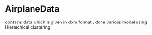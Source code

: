 # AirplaneData
contains data which is given in xlxm format , done various model using Hierarchical clustering
